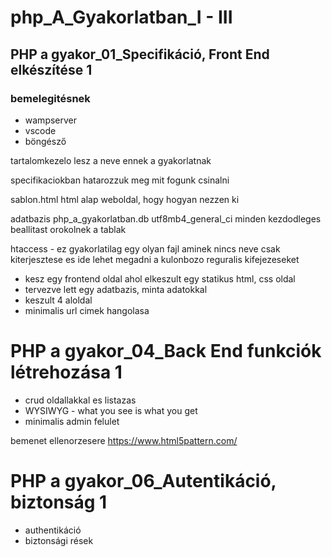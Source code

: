 # php_A_Gyakorlatban_I - III

## PHP a gyakor_01_Specifikáció, Front End elkészítése 1

### bemelegitésnek
* wampserver
* vscode
* böngésző

tartalomkezelo lesz a neve ennek a gyakorlatnak

specifikaciokban hatarozzuk meg mit fogunk csinalni

sablon.html
html alap weboldal, hogy hogyan nezzen ki 

adatbazis
php_a_gyakorlatban.db   utf8mb4_general_ci
minden kezdodleges beallitast orokolnek a tablak

htaccess - ez gyakorlatilag egy olyan fajl aminek nincs neve csak kiterjesztese es ide lehet megadni a kulonbozo reguralis kifejezeseket
<!--

# BEGIN WordPress
<IfModule mod_rewrite.c> /* ha nincs bekapcsolva az apache moduleban a rewrie_module, akkor egy fatal error kap, es ezzel kilehet kuszolbulni */

RewriteEngine On /* beallithatjuk a url cim attirast */
RewriteBase / /* ha tobb konyvtari szintre leteszem akkor meglehet adni kezdeti alapkonyvtar elereset */

RewriteRule ^index\.php$ - [L]

RewriteCond %{REQUEST_FILENAME} !-f
RewriteCond %{REQUEST_FILENAME} !-d
RewriteRule . /index.php [L]

</IfModule>

# END WordPress

https://htaccess.petertoth.hu/htaccess-cms-rendszerben/
-->

* kesz egy frontend oldal ahol elkeszult egy statikus html, css oldal 
* tervezve lett egy adatbazis, minta adatokkal
* keszult 4 aloldal
* minimalis url cimek hangolasa

# PHP a gyakor_04_Back End funkciók létrehozása 1

* crud oldallakkal es listazas
* WYSIWYG - what you see is what you get
* minimalis admin felulet

bemenet ellenorzesere
https://www.html5pattern.com/

# PHP a gyakor_06_Autentikáció, biztonság 1
* authentikáció
* biztonsági rések